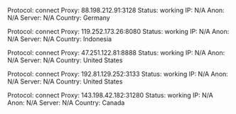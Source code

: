 Protocol: connect
Proxy: 88.198.212.91:3128
Status: working
IP: N/A
Anon: N/A
Server: N/A
Country: Germany

Protocol: connect
Proxy: 119.252.173.26:8080
Status: working
IP: N/A
Anon: N/A
Server: N/A
Country: Indonesia

Protocol: connect
Proxy: 47.251.122.81:8888
Status: working
IP: N/A
Anon: N/A
Server: N/A
Country: United States

Protocol: connect
Proxy: 192.81.129.252:3133
Status: working
IP: N/A
Anon: N/A
Server: N/A
Country: United States

Protocol: connect
Proxy: 143.198.42.182:31280
Status: working
IP: N/A
Anon: N/A
Server: N/A
Country: Canada

